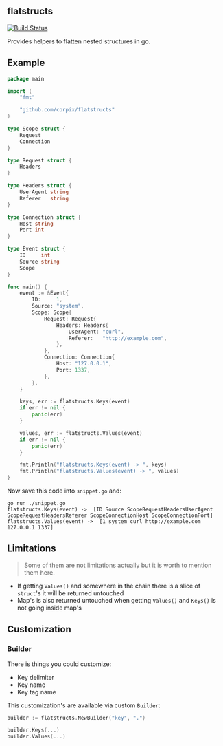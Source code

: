 flatstructs
-----------

[![Build Status](https://travis-ci.org/corpix/flatstructs.svg?branch=master)](https://travis-ci.org/corpix/flatstructs)

Provides helpers to flatten nested structures in go.

## Example

``` go
package main

import (
	"fmt"

	"github.com/corpix/flatstructs"
)

type Scope struct {
	Request
	Connection
}

type Request struct {
	Headers
}

type Headers struct {
	UserAgent string
	Referer   string
}

type Connection struct {
	Host string
	Port int
}

type Event struct {
	ID     int
	Source string
	Scope
}

func main() {
	event := &Event{
		ID:     1,
		Source: "system",
		Scope: Scope{
			Request: Request{
				Headers: Headers{
					UserAgent: "curl",
					Referer:   "http://example.com",
				},
			},
			Connection: Connection{
				Host: "127.0.0.1",
				Port: 1337,
			},
		},
	}

	keys, err := flatstructs.Keys(event)
	if err != nil {
		panic(err)
	}

	values, err := flatstructs.Values(event)
	if err != nil {
		panic(err)
	}

	fmt.Println("flatstructs.Keys(event) -> ", keys)
	fmt.Println("flatstructs.Values(event) -> ", values)
}
```

Now save this code into `snippet.go` and:

``` shell
go run ./snippet.go
flatstructs.Keys(event) ->  [ID Source ScopeRequestHeadersUserAgent ScopeRequestHeadersReferer ScopeConnectionHost ScopeConnectionPort]
flatstructs.Values(event) ->  [1 system curl http://example.com 127.0.0.1 1337]
```

## Limitations

> Some of them are not limitations actually but it is worth to mention them here.

* If getting `Values()` and somewhere in the chain there is a slice of `struct`'s it will be returned untouched
* Map's is also returned untouched when getting `Values()` and `Keys()` is not going inside map's

## Customization

### Builder

There is things you could customize:

* Key delimiter
* Key name
* Key tag name

This customization's are available via custom `Builder`:

``` go
builder := flatstructs.NewBuilder("key", ".")

builder.Keys(...)
builder.Values(...)
```
